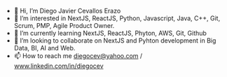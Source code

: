 - 👋 Hi, I’m Diego Javier Cevallos Erazo
- 👀 I’m interested in NextJS, ReactJS, Python, Javascript, Java, C++, Git, Scrum, PMP, Agile Product Owner.
- 🌱 I’m currently learning NextJS, ReactJS, Phyton, AWS, Git, Github
- 💞️ I’m looking to collaborate on NextJS and Pyhton development in Big Data, BI, AI and Web.
- 📫 How to reach me diegocev@yahoo.com / www.linkedin.com/in/diegocev
<!---
diegocev/diegocev is a ✨ special ✨ repository because its `README.md` (this file) appears on your GitHub profile.
You can click the Preview link to take a look at your changes.
--->
